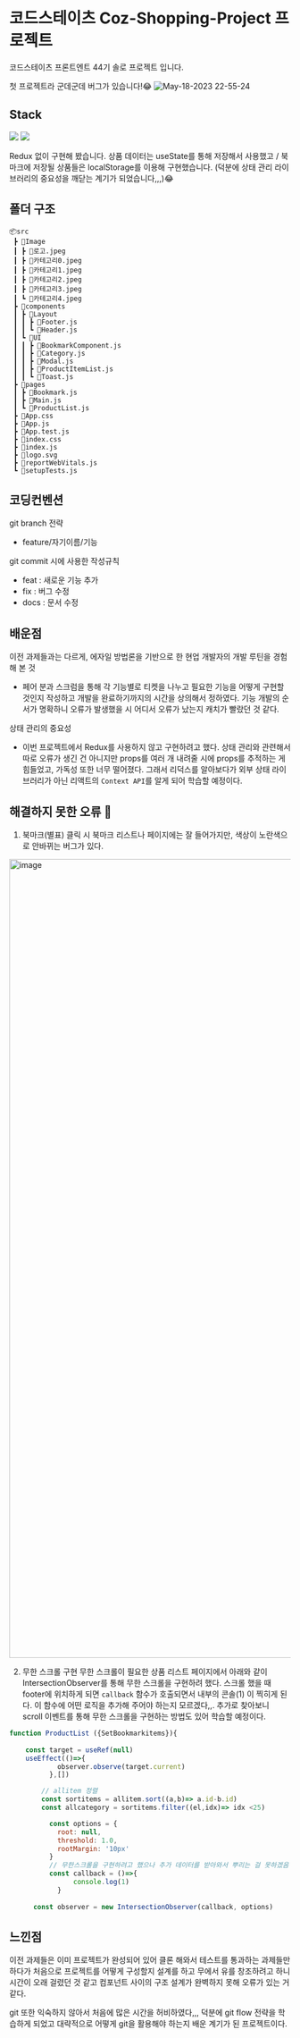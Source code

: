 # 코드스테이츠 Coz-Shopping-Project 프로젝트
코드스테이츠 프론트엔트 44기 솔로 프로젝트 입니다.

첫 프로젝트라 군데군데 버그가 있습니다!😂
![May-18-2023 22-55-24](https://github.com/tmdghks8642/fe-sprint-coz-shopping/assets/119275581/0682dc32-a20f-4bc1-8170-329a94012699)

## Stack
<img src="https://img.shields.io/badge/React-61DAFB?style=flat-square&logo=react&logoColor=white"/>
<img src="https://img.shields.io/badge/Styled-components-DB7093?style=flat-square&logo=styledcomponents&logoColor=white"/>

Redux 없이 구현해 봤습니다. 
상품 데이터는 useState를 통해 저장해서 사용했고  / 북마크에 저장될 상품들은 localStorage를 이용해 구현했습니다. 
(덕분에 상태 관리 라이브러리의 중요성을 깨닫는 계기가 되었습니다,,,)😂

## 폴더 구조 
```
📦src
 ┣ 📂Image
 ┃ ┣ 📜로고.jpeg
 ┃ ┣ 📜카테고리0.jpeg
 ┃ ┣ 📜카테고리1.jpeg
 ┃ ┣ 📜카테고리2.jpeg
 ┃ ┣ 📜카테고리3.jpeg
 ┃ ┗ 📜카테고리4.jpeg
 ┣ 📂components
 ┃ ┣ 📂Layout
 ┃ ┃ ┣ 📜Footer.js
 ┃ ┃ ┗ 📜Header.js
 ┃ ┗ 📂UI
 ┃ ┃ ┣ 📜BookmarkComponent.js
 ┃ ┃ ┣ 📜Category.js
 ┃ ┃ ┣ 📜Modal.js
 ┃ ┃ ┣ 📜ProductItemList.js
 ┃ ┃ ┗ 📜Toast.js
 ┣ 📂pages
 ┃ ┣ 📜Bookmark.js
 ┃ ┣ 📜Main.js
 ┃ ┗ 📜ProductList.js
 ┣ 📜App.css
 ┣ 📜App.js
 ┣ 📜App.test.js
 ┣ 📜index.css
 ┣ 📜index.js
 ┣ 📜logo.svg
 ┣ 📜reportWebVitals.js
 ┗ 📜setupTests.js
```

##  코딩컨벤션  

git branch 전략  
 - feature/자기이름/기능 

git commit 시에 사용한 작성규칙 
- feat : 새로운 기능 추가
- fix : 버그 수정
- docs : 문서 수정

## 배운점

이전 과제들과는 다르게, 에자일 방법론을 기반으로 한 현업 개발자의 개발 루틴을 경험해 본 것 
- 페어 분과 스크럼을 통해 각 기능별로 티켓을 나누고 필요한 기능을 어떻게 구현할 것인지 작성하고 개발을 완료하기까지의 시간을 상의해서 정하였다. 
 기능 개발의 순서가 명확하니 오류가 발생했을 시 어디서 오류가 났는지 캐치가 빨랐던 것 같다. 


상태 관리의 중요성 
 - 이번 프로젝트에서 Redux를 사용하지 않고 구현하려고 했다. 
   상태 관리와 관련해서 따로 오류가 생긴 건 아니지만 props를 여러 개 내려줄 시에 props를 추적하는 게 힘들었고, 가독성 또한 너무 떨어졌다. 
   그래서 리덕스를 알아보다가 외부 상태 라이브러리가 아닌 리액트의 `Context API`를 알게 되어 학습할 예정이다. 


## 해결하지 못한 오류 🥲

1.  북마크(별표) 클릭 시 북마크 리스트나 페이지에는 잘 들어가지만, 색상이 노란색으로 안바뀌는 버그가 있다. 
<img width="1430" alt="image" src="https://github.com/tmdghks8642/fe-sprint-coz-shopping/assets/119275581/992eddb7-da35-446c-b2af-bbc0f9f0614c">

2. 무한 스크롤 구현 
   무한 스크롤이 필요한 상품 리스트 페이지에서 아래와 같이  IntersectionObserver를 통해 무한 스크롤을 구현하려 했다. 
   스크롤 했을 때 footer에 위치하게 되면 `callback` 함수가 호출되면서 내부의 콘솔(1) 이 찍히게 된다. 
   이 함수에 어떤 로직을 추가해 주어야 하는지 모르겠다,,.
   추가로 찾아보니 scroll 이벤트를 통해 무한 스크롤을 구현하는 방법도 있어 학습할 예정이다. 
```js
function ProductList ({SetBookmarkitems}){
  
    const target = useRef(null)
    useEffect(()=>{
            observer.observe(target.current)
          },[])

        // allitem 정렬
        const sortitems = allitem.sort((a,b)=> a.id-b.id)
        const allcategory = sortitems.filter((el,idx)=> idx <25)

          const options = {
            root: null,
            threshold: 1.0,
            rootMargin: '10px'
          }
          // 무한스크롤을 구현하려고 했으나 추가 데이터를 받아와서 뿌리는 걸 못하겠음
          const callback = ()=>{
                console.log(1)
            }
          
      const observer = new IntersectionObserver(callback, options)
```


## 느낀점 

이전 과제들은 이미 프로젝트가 완성되어 있어 클론 해와서 테스트를 통과하는 과제들만 하다가 처음으로 프로젝트를 어떻게 구성할지 설계를 하고
무에서 유를 창조하려고 하니 시간이 오래 걸렸던 것 같고 컴포넌트 사이의 구조 설계가 완벽하지 못해 오류가 있는 거 같다. 

git 또한 익숙하지 않아서 처음에 많은 시간을 허비하였다,,, 덕분에 git flow 전략을 학습하게 되었고 대략적으로 어떻게 git을 활용해야 하는지 배운 계기가 된 프로젝트이다. 


